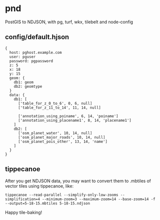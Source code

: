 # pnd
PostGIS to NDJSON, with pg, turf, wkx, tilebelt and node-config
## config/default.hjson
```
{
  host: pghost.example.com
  user: pguser
  password: pgpassword
  z: 5
  x: 18
  y: 15
  geom: {
    db1: geom
    db2: geomtype
  }
  data: {
    db1: [
      ['table_for_z_0_to_6', 0, 6, null]
      ['table_for_z_11_to_14', 11, 14, null]

      ['annotation_using_poiname', 6, 14, 'poiname']
      ['annotation_using_placename1', 8, 14, 'placename1']
    ]
    db2: [
      ['osm_planet_water', 10, 14, null]
      ['osm_planet_major_roads', 10, 14, null]
      ['osm_planet_pois_other', 13, 14, 'name']
    ]
  }
}
```
## tippecanoe
After you get NDJSON data, you may want to convert them to .mbtiles of vector tiles using tippecanoe, like:
```
tippecanoe --read-parallel --simplify-only-low-zooms --simplification=4 --minimum-zoom=3 --maximum-zoom=14 --base-zoom=14 -f --output=5-18-15.mbtiles 5-18-15.ndjson
```

Happy tile-baking!

